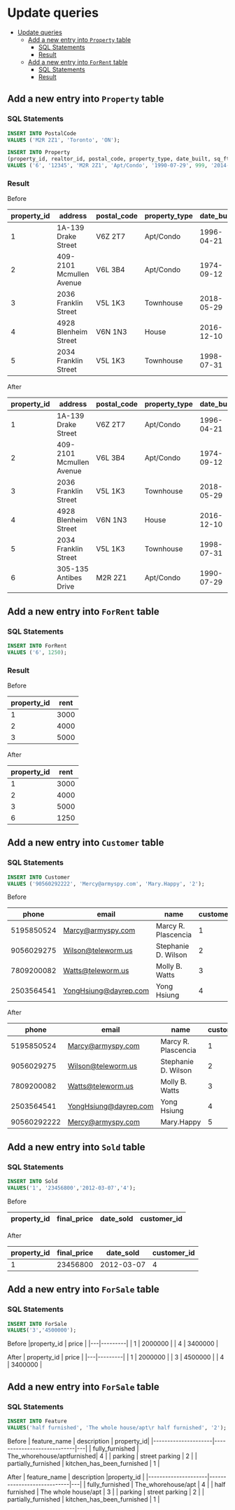 # Update queries

- [Update queries](#update-queries)
  - [Add a new entry into `Property` table](#add-a-new-entry-into-property-table)
    - [SQL Statements](#sql-statements)
    - [Result](#result)
  - [Add a new entry into `ForRent` table](#add-a-new-entry-into-forrent-table)
    - [SQL Statements](#sql-statements)
    - [Result](#result)

## Add a new entry into `Property` table

### SQL Statements


```sql
INSERT INTO PostalCode
VALUES ('M2R 2Z1', 'Toronto', 'ON');

INSERT INTO Property
(property_id, realtor_id, postal_code, property_type, date_built, sq_ft, date_added, num_beds, num_baths, address)
VALUES ('6', '12345', 'M2R 2Z1', 'Apt/Condo', '1990-07-29', 999, '2014-03-01', 1, 1, '305-135 Antibes Drive');
```

### Result

Before

property_id|address|postal_code|property_type|date_built|sq_ft|date_added|num_beds|num_baths|realtor_id
|---|--------------------------|---------|-----------|------------|------|------------|---|---|-------|
| 1 | 1A-139 Drake Street      | V6Z 2T7 | Apt/Condo | 1996-04-21 | 1100 | 2016-05-01 | 2 | 2 | 12345 |
| 2 | 409-2101 Mcmullen Avenue | V6L 3B4 | Apt/Condo | 1974-09-12 | 1316 | 2013-12-13 | 2 | 2 | 12345 |
| 3 | 2036 Franklin Street     | V5L 1K3 | Townhouse | 2018-05-29 | 1468 | 2014-08-29 | 3 | 3 | 12346 |
| 4 | 4928 Blenheim Street     | V6N 1N3 | House     | 2016-12-10 | 4132 | 2018-01-03 | 6 | 6 | 12347 |
| 5 | 2034 Franklin Street     | V5L 1K3 | Townhouse | 1998-07-31 | 1445 | 2015-07-29 | 3 | 3 | 12347 |

After

property_id|address|postal_code|property_type|date_built|sq_ft|date_added|num_beds|num_baths|realtor_id
|---|--------------------------|---------|-----------|------------|------|------------|---|---|-------|
| 1 | 1A-139 Drake Street      | V6Z 2T7 | Apt/Condo | 1996-04-21 | 1100 | 2016-05-01 | 2 | 2 | 12345 |
| 2 | 409-2101 Mcmullen Avenue | V6L 3B4 | Apt/Condo | 1974-09-12 | 1316 | 2013-12-13 | 2 | 2 | 12345 |
| 3 | 2036 Franklin Street     | V5L 1K3 | Townhouse | 2018-05-29 | 1468 | 2014-08-29 | 3 | 3 | 12346 |
| 4 | 4928 Blenheim Street     | V6N 1N3 | House     | 2016-12-10 | 4132 | 2018-01-03 | 6 | 6 | 12347 |
| 5 | 2034 Franklin Street     | V5L 1K3 | Townhouse | 1998-07-31 | 1445 | 2015-07-29 | 3 | 3 | 12347 |
| 6 | 305-135 Antibes Drive    | M2R 2Z1 | Apt/Condo | 1990-07-29 | 999  | 2014-03-01 | 1 | 1 | 12345 |

## Add a new entry into `ForRent` table

### SQL Statements

```sql
INSERT INTO ForRent
VALUES ('6', 1250);
```

### Result

Before

|property_id|rent|
|---|------|
| 1 | 3000 |
| 2 | 4000 |
| 3 | 5000 |

After

|property_id|rent|
|---|------|
| 1 | 3000 |
| 2 | 4000 |
| 3 | 5000 |
| 6 | 1250 |

## Add a new entry into `Customer` table

### SQL Statements

```sql
INSERT INTO Customer
VALUES ('90560292222', 'Mercy@armyspy.com', 'Mary.Happy', '2');
```
Before

|phone       | email                 |name                 | customer_id|
|------------|-----------------------|---------------------|---|
| 5195850524 | Marcy@armyspy.com     | Marcy R. Plascencia | 1 |
| 9056029275 | Wilson@teleworm.us    | Stephanie D. Wilson | 2 |
| 7809200082 | Watts@teleworm.us     | Molly B. Watts      | 3 |
| 2503564541 | YongHsiung@dayrep.com | Yong Hsiung         | 4 |

After

|phone        | email                 |name                 |customer_id  |
|-------------|-----------------------|---------------------|---|
| 5195850524  | Marcy@armyspy.com     | Marcy R. Plascencia | 1 |
| 9056029275  | Wilson@teleworm.us    | Stephanie D. Wilson | 2 |
| 7809200082  | Watts@teleworm.us     | Molly B. Watts      | 3 |
| 2503564541  | YongHsiung@dayrep.com | Yong Hsiung         | 4 |
| 90560292222 | Mercy@armyspy.com     | Mary.Happy          | 5 |


## Add a new entry into `Sold` table

### SQL Statements

```sql
INSERT INTO Sold
VALUES('1', '23456800','2012-03-07','4');
```

Before

|property_id |final_price            |date_sold            | customer_id|
|------------|-----------------------|---------------------|---|

After

| property_id  |    final_price      |         date_sold   |  customer_id |
|---|----------|------------|---|
| 1 | 23456800 | 2012-03-07 | 4 |


## Add a new entry into `ForSale` table

### SQL Statements

```sql
INSERT INTO ForSale
VALUES('3','4500000');
```

Before
|property_id   | price    |
|---|---------|
| 1 | 2000000 |
| 4 | 3400000 |


After
|  property_id |  price       |
|---|---------|
| 1 | 2000000 |
| 3 | 4500000 |
| 4 | 3400000 |


## Add a new entry into `ForSale` table

### SQL Statements

```sql
INSERT INTO Feature
VALUES('half furnished', 'The whole house/apt\r half furnished', '2');
```

Before
| feature_name        | description                | property_id|
|---------------------|----------------------------|---|
| fully_furnished     | The_whorehouse/aptfurnished| 4  |
| parking             | street parking             | 2 |
| partially_furnished | kitchen_has_been_furnished | 1 |

After
| feature_name        | description                |property_id  |
|---------------------|----------------------------|---|
| fully_furnished     | The_whorehouse/apt         | 4 |
| half furnished      | The whole house/apt        | 3 |
| parking             | street parking             | 2 |
| partially_furnished | kitchen_has_been_furnished | 1 |
